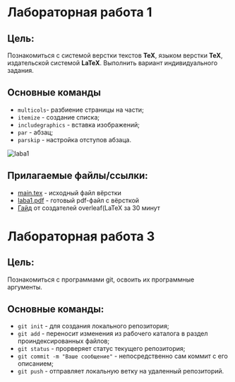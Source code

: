 # Лабораторная работа 1

## Цель:

Познакомиться с системой верстки текстов **TeX**, языком верстки **TeX**, издательской системой **LaTeX**. Выполнить вариант индивидуального задания.

## Основные команды

* `multicols`- разбиение страницы на части;
* `itemize` - создание списка;
* `includegraphics` - вставка изображений;
* `par` - абзац;
* `parskip` - настройка отступов абзаца.

![laba1](https://github.com/user-attachments/assets/130dad1f-25f2-4dfe-b7a1-983aa92e9c4c)

## Прилагаемые файлы/ссылки:
* [main.tex](https://github.com/iis-42x70x/RPIIS/blob/%D0%92%D0%B5%D0%B3%D0%B5%D1%80%D0%B0_%D0%9C/sem1/lab3/main.tex) - исходный файл вёрстки
* [laba1.pdf](https://github.com/iis-42x70x/RPIIS/blob/%D0%93%D0%BE%D1%80%D0%B1%D1%83%D0%BD%D0%BE%D0%B2%D0%B0_%D0%9C/sem1/Laba3/laba1.png) - готовый pdf-файл с вёрсткой
* [Гайд](https://www.overleaf.com/learn/latex/Learn_LaTeX_in_30_minutes) от создателей overleaf(LaTeX за 30 минут





# Лабораторная работа 3

## Цель:

Познакомиться с программами git, освоить их программные аргументы.

## Основные команды:

* `git init` - для создания локального репозитория;
* `git add` - переносит изменения из рабочего каталога в раздел проиндексированных файлов;
* `git status` - прорверяет статус текущего репозитория;
* `git commit -m "Ваше сообщение"` - непосредственно сам коммит с его описанием;
* `git push` - отправляет локальную ветку на удаленный репозиторий.
